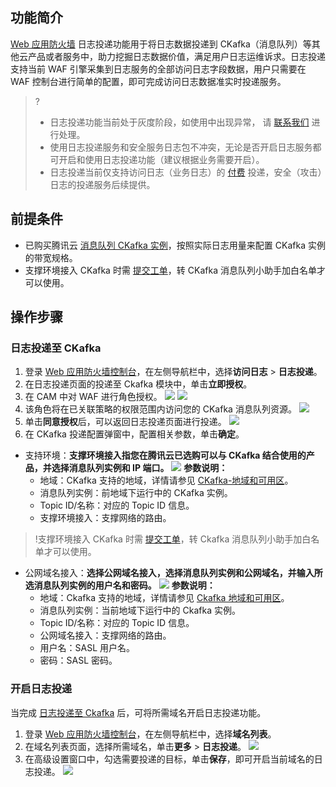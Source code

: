 ## 功能简介
[Web 应用防火墙](https://cloud.tencent.com/document/product/627) 日志投递功能用于将日志数据投递到 CKafka（消息队列）等其他云产品或者服务中，助力挖掘日志数据价值，满足用户日志运维诉求。日志投递支持当前 WAF 引擎采集到日志服务的全部访问日志字段数据，用户只需要在 WAF 控制台进行简单的配置，即可完成访问日志数据准实时投递服务。

>?
>- 日志投递功能当前处于灰度阶段，如使用中出现异常， 请 [联系我们](https://cloud.tencent.com/online-service) 进行处理。
>- 使用日志投递服务和安全服务日志包不冲突，无论是否开启日志服务都可开启和使用日志投递功能（建议根据业务需要开启）。
>- 日志投递当前仅支持访问日志（业务日志）的 [付费](https://cloud.tencent.com/document/product/627/11730) 投递，安全（攻击）日志的投递服务后续提供。



## 前提条件
- 已购买腾讯云 [消息队列 CKafka 实例](https://cloud.tencent.com/document/product/597/11745)，按照实际日志用量来配置 CKafka 实例的带宽规格。
- 支撑环境接入 CKafka 时需 [提交工单](https://console.cloud.tencent.com/workorder/category)，转 CKafka 消息队列小助手加白名单才可以使用。

## 操作步骤

### 日志投递至 CKafka[](id:CKafka)

1. 登录 [Web 应用防火墙控制台](https://console.cloud.tencent.com/guanjia/attack)，在左侧导航栏中，选择**访问日志** > **日志投递**。
2. 在日志投递页面的投递至 Ckafka 模块中，单击**立即授权**。
 1.  在 CAM 中对 WAF 进行角色授权。
![](https://qcloudimg.tencent-cloud.cn/raw/f754e86f36ad5099414c5183a2e548b3.png)
![](https://qcloudimg.tencent-cloud.cn/raw/dc077ef0361fc07ef6434614dd942242.png)
 2. 该角色将在已关联策略的权限范围内访问您的 CKafka 消息队列资源。
![](https://qcloudimg.tencent-cloud.cn/raw/d3a5c108dcb25511edbcc206fb17260a.png)
 3. 单击**同意授权**后，可以返回日志投递页面进行投递。
![](https://qcloudimg.tencent-cloud.cn/raw/cd46ef07158857f0e29c3041dd448828.png)
3. 在 CKafka 投递配置弹窗中，配置相关参数，单击**确定**。
 - 支持环境：**支撑环境接入指您在腾讯云已选购可以与 CKafka 结合使用的产品，并选择消息队列实例和 IP 端口。**
   ![](https://qcloudimg.tencent-cloud.cn/raw/12227d988accf8bff2145e7cd0f5a0c7.png)
   **参数说明：**
    - 地域：CKafka 支持的地域，详情请参见 [CKafka-地域和可用区](https://cloud.tencent.com/document/product/597/44597)。
    - 消息队列实例：前地域下运行中的 CKafka 实例。
    - Topic ID/名称：对应的 Topic ID 信息。
    - 支撑环境接入：支撑网络的路由。
>!支撑环境接入 CKafka 时需 [提交工单](https://console.cloud.tencent.com/workorder/category)，转 Ckafka 消息队列小助手加白名单才可以使用。
>



 - 公网域名接入：**选择公网域名接入，选择消息队列实例和公网域名，并输入所选消息队列实例的用户名和密码。**
   ![](https://qcloudimg.tencent-cloud.cn/raw/ca21b211a754cc7c2e273dae44aa4cb7.png)
   **参数说明：**
   - 地域：Ckafka 支持的地域，详情请参见 [Ckafka 地域和可用区](https://cloud.tencent.com/document/product/597/44597)。
   - 消息队列实例：当前地域下运行中的 Ckafka 实例。
   - Topic ID/名称：对应的 Topic ID 信息。
   - 公网域名接入：支撑网络的路由。
   - 用户名：SASL 用户名。
   - 密码：SASL 密码。

### 开启日志投递

当完成 [日志投递至 Ckafka](#Ckafka) 后，可将所需域名开启日志投递功能。
1. 登录 [Web 应用防火墙控制台](https://console.cloud.tencent.com/guanjia/attack)，在左侧导航栏中，选择**域名列表**。
2. 在域名列表页面，选择所需域名，单击**更多** > **日志投递**。
![](https://qcloudimg.tencent-cloud.cn/raw/2c6f0e6ce64e815e36c7c694057d61d4.png)
3. 在高级设置窗口中，勾选需要投递的目标，单击**保存**，即可开启当前域名的日志投递。
![](https://qcloudimg.tencent-cloud.cn/raw/82dab02cb1f82fbcbb06e7e5291df1a0.png)
